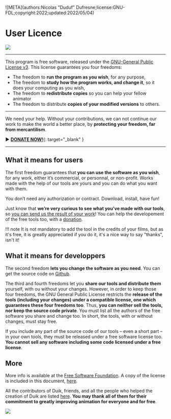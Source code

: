 ![META](authors:Nicolas "Duduf" Dufresne;license:GNU-FDL;copyright:2022;updated:2022/05/04)

# User Licence

![](/img/logos/gplv3.png)

____

This program is free software, released under the [GNU-General Public License v3](gnu-gpl.md). This license guarantees you four freedoms:

- The freedom to **run the program as you wish**, for any purpose,  
- The freedom to **study how the program works, and change it**, so it does your computing as you wish,  
- The freedom to **redistribute copies** so you can help your fellow animator  
- The freedom to distribute **copies of your modified versions** to others.

____

We need your help. Without your contributions, we can not continue our work to make the world a better place, by **protecting your freedom, far from mercantilism**.

► [**DONATE NOW!**](http://donate.rxlab.info){: target="_blank" }

____

## What it means for users

The first freedom guarantees that **you can use the software as you wish**, for any work, either it’s commercial, or personnal, or non-profit. Works made with the help of our tools are yours and you can do what you want with them.

You don’t need any authorization or contract. Download, install, have fun!

Just know that **we’re very curious to see what you’ve made with our tools**, so [you can send us the result of your work](https://rainboxlab.org/about/contact/)! You can help the developement of the free tools too, with a [donation](https://rainboxlab.org/about/donate/).

!!! note
    It is not mandatory to add the tool in the credits of your films, but as it's free, it is greatly appreciated if you do it, it's a nice way to say "thanks", isn't it!

## What it means for developpers

The second freedom **lets you change the software as you need**. You can get the source code on [Github](https://github.com/RxLaboratory/).

The third and fourth freedoms let you **share our tools and distribute them** yourself, with ou without your changes. However, in order to keep those four freedoms, the GNU General Public License restricts the **release of the tools (including your changes) under a compatible license, one which guarantees these four freedoms too**. Thus, **you can neither sell the tools, nor keep the source code private**. You must list all the authors of the free software you share and change too. In short, the tools, with or without changes, must stay free.

If you include any part of the source code of our tools – even a short part – in your own tools, they must be released under a free software license too. **You cannot sell any software including some code licensed under a free license**.

## More

More info is available at the [Free Software Foundation](http://www.fsf.org). A copy of the license is included in this document, [here](gnu-gpl.md).

All the contributors of Duik, friends, and all the people who helped the creation of Duik are listed [here](credits.md). **You may thank all of them for their commitment to greatly improving animation for everyone and for free**.

![](/img/logos/gnu.png)
